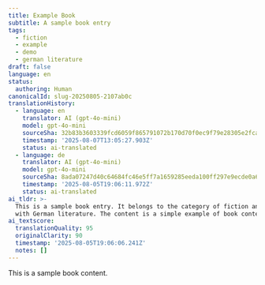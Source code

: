 ```yaml
---
title: Example Book
subtitle: A sample book entry
tags:
  - fiction
  - example
  - demo
  - german literature
draft: false
language: en
status:
  authoring: Human
canonicalId: slug-20250805-2107ab0c
translationHistory:
  - language: en
    translator: AI (gpt-4o-mini)
    model: gpt-4o-mini
    sourceSha: 32b83b3603339fcd6059f865791072b170d70f0ec9f79e28305e2fca1dc7a924
    timestamp: '2025-08-07T13:05:27.903Z'
    status: ai-translated
  - language: de
    translator: AI (gpt-4o-mini)
    model: gpt-4o-mini
    sourceSha: 8ada07247d40c64684fc46e5ff7a1659285eeda100ff297e9ecde0a6851468b6
    timestamp: '2025-08-05T19:06:11.972Z'
    status: ai-translated
ai_tldr: >-
  This is a sample book entry. It belongs to the category of fiction and deals
  with German literature. The content is a simple example of book content.
ai_textscore:
  translationQuality: 95
  originalClarity: 90
  timestamp: '2025-08-05T19:06:06.241Z'
  notes: []
---
```


This is a sample book content.
